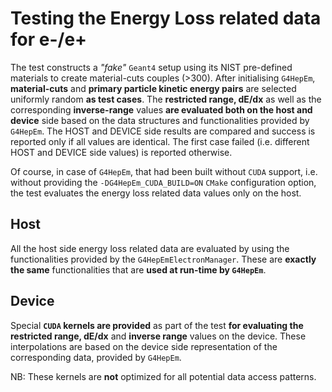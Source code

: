 # Testing the Energy Loss related data for e-/e+

The test constructs a *"fake"* ``Geant4`` setup using its NIST pre-defined materials to create material-cuts couples (>300). After initialising ``G4HepEm``, **material-cuts** and **primary particle kinetic energy pairs** are selected uniformly random **as test cases**. The **restricted range, dE/dx** as well as the corresponding **inverse-range** values **are evaluated both on the host and device** side based on the data structures and functionalities provided by ``G4HepEm``. The HOST and DEVICE side results are compared and success is reported only if all values are identical. The first case failed (i.e. different HOST and DEVICE side values) is reported otherwise.

Of course, in case of ``G4HepEm``, that had been built without ``CUDA`` support, i.e. without providing the ``-DG4HepEm_CUDA_BUILD=ON`` ``CMake`` configuration option, the test evaluates the energy loss related data values only on the host.


## Host

All the host side energy loss related data are evaluated by using the functionalities provided by the ``G4HepEmElectronManager``. These are **exactly the same** functionalities that are **used at run-time by ``G4HepEm``**.


## Device

Special **``CUDA`` kernels are provided** as part of the test **for evaluating the restricted range, dE/dx** and **inverse range** values on the device. These interpolations are based on the device side representation of the corresponding data, provided by ``G4HepEm``.

NB: These kernels are **not** optimized for all potential data access patterns.

